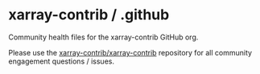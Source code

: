 # xarray-contrib / .github

Community health files for the xarray-contrib GitHub org.

Please use the [xarray-contrib/xarray-contrib](https://github.com/xarray-contrib/xarray-contrib) repository for all community engagement questions / issues.
